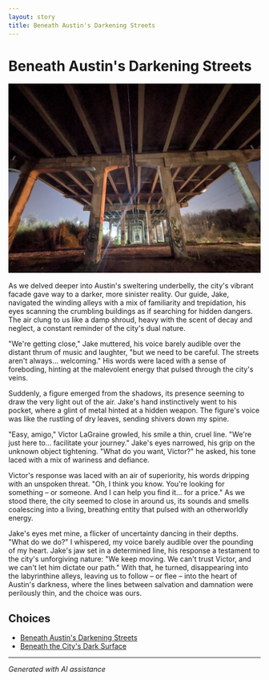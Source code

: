```yaml
---
layout: story
title: Beneath Austin's Darkening Streets
---
```


# Beneath Austin's Darkening Streets

![Beneath Austin's Darkening Streets](/input_images/65.jpg)

As we delved deeper into Austin's sweltering underbelly, the city's vibrant facade gave way to a darker, more sinister reality. Our guide, Jake, navigated the winding alleys with a mix of familiarity and trepidation, his eyes scanning the crumbling buildings as if searching for hidden dangers. The air clung to us like a damp shroud, heavy with the scent of decay and neglect, a constant reminder of the city's dual nature.

"We're getting close," Jake muttered, his voice barely audible over the distant thrum of music and laughter, "but we need to be careful. The streets aren't always... welcoming." His words were laced with a sense of foreboding, hinting at the malevolent energy that pulsed through the city's veins.

Suddenly, a figure emerged from the shadows, its presence seeming to draw the very light out of the air. Jake's hand instinctively went to his pocket, where a glint of metal hinted at a hidden weapon. The figure's voice was like the rustling of dry leaves, sending shivers down my spine.

"Easy, amigo," Victor LaGraine growled, his smile a thin, cruel line. "We're just here to... facilitate your journey." Jake's eyes narrowed, his grip on the unknown object tightening. "What do you want, Victor?" he asked, his tone laced with a mix of wariness and defiance.

Victor's response was laced with an air of superiority, his words dripping with an unspoken threat. "Oh, I think you know. You're looking for something – or someone. And I can help you find it... for a price." As we stood there, the city seemed to close in around us, its sounds and smells coalescing into a living, breathing entity that pulsed with an otherworldly energy.

Jake's eyes met mine, a flicker of uncertainty dancing in their depths. "What do we do?" I whispered, my voice barely audible over the pounding of my heart. Jake's jaw set in a determined line, his response a testament to the city's unforgiving nature: "We keep moving. We can't trust Victor, and we can't let him dictate our path." With that, he turned, disappearing into the labyrinthine alleys, leaving us to follow – or flee – into the heart of Austin's darkness, where the lines between salvation and damnation were perilously thin, and the choice was ours.


## Choices

* [Beneath Austin's Darkening Streets](/stories/58)
* [Beneath the City's Dark Surface](/stories/44)


---
*Generated with AI assistance*
